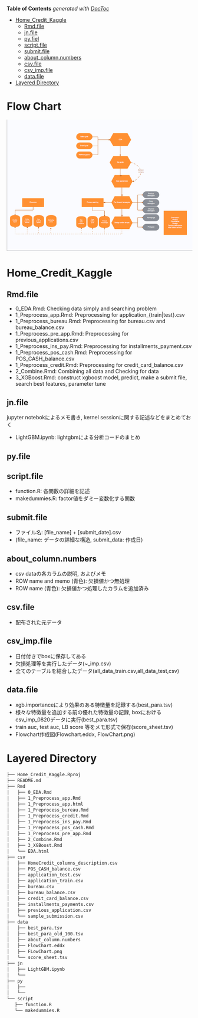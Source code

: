 <!-- START doctoc generated TOC please keep comment here to allow auto update -->
<!-- DON'T EDIT THIS SECTION, INSTEAD RE-RUN doctoc TO UPDATE -->
**Table of Contents**  *generated with [DocToc](https://github.com/thlorenz/doctoc)*

- [Home_Credit_Kaggle](#home_credit_kaggle)
  - [Rmd.file](#rmdfile)
  - [jn.file](#jnfile)
  - [py.fiel](#pyfiel)
  - [script.file](#scriptfile)
  - [submit.file](#submitfile)
  - [about_column.numbers](#about_columnnumbers)
  - [csv.file](#csvfile)
  - [csv_imp.file](#csv_impfile)
  - [data.file](#datafile)
- [Layered Directory](#layered-directory)

<!-- END doctoc generated TOC please keep comment here to allow auto update -->

# Flow Chart

<img src="data/FlowChart.png" width="1000px">

# Home_Credit_Kaggle

## Rmd.file

- 0_EDA.Rmd: Checking data simply and searching problem
- 1_Preprocess_app.Rmd: Preprocessing for application_{train|test}.csv
- 1_Preprocess_bureau.Rmd: Preprocessing for bureau.csv and bureau_balance.csv
- 1_Preprocess_pre_app.Rmd: Preprocessing for previous_applications.csv
- 1_Preprocess_ins_pay.Rmd: Preprocessing for installments_payment.csv
- 1_Preprocess_pos_cash.Rmd: Preprocessing for POS_CASH_balance.csv
- 1_Preprocess_credit.Rmd: Preprocessing for credit_card_balance.csv
- 2_Combine.Rmd: Combining all data and Checking for data
- 3_XGBoost.Rmd: construct xgboost model, predict, make a submit file, search best features, parameter tune

## jn.file

jupyter notebokによるメモ書き, kernel sessionに関する記述などをまとめておく

- LightGBM.ipynb: lightgbmによる分析コードのまとめ

## py.file

## script.file
 
- function.R: 各関数の詳細を記述
- makedummies.R: factor値をダミー変数化する関数
	 
## submit.file

- ファイル名: [file_name] + [submit_date].csv
- (file_name: データの詳細な構造, submit_data: 作成日)

## about_column.numbers

- csv dataの各カラムの説明, およびメモ
- ROW name and memo (青色): 欠損値かつ無処理
- ROW name (青色): 欠損値かつ処理したカラムを追加済み

## csv.file

- 配布された元データ

## csv_imp.file

- 日付付きでboxに保存してある
- 欠損処理等を実行したデータ(~_imp.csv)
- 全てのテーブルを結合したデータ(all_data_train.csv,all_data_test,csv)

## data.file

- xgb.importanceにより効果のある特徴量を記録する(best_para.tsv)
- 様々な特徴量を追加する前の優れた特徴量の記録, boxにおけるcsv_imp_0820データに実行(best_para.tsv)
- train auc, test auc, LB score 等をメモ形式で保存(score_sheet.tsv)
- Flowchart作成図(Flowchart.eddx, FlowChart.png)

# Layered Directory
 
```
├── Home_Credit_Kaggle.Rproj
├── README.md
├── Rmd
│   ├── 0_EDA.Rmd
│   ├── 1_Preprocess_app.Rmd
│   ├── 1_Preprocess_app.html
│   ├── 1_Preprocess_bureau.Rmd
│   ├── 1_Preprocess_credit.Rmd
│   ├── 1_Preprocess_ins_pay.Rmd
│   ├── 1_Preprocess_pos_cash.Rmd
│   ├── 1_Preprocess_pre_app.Rmd
│   ├── 2_Combine.Rmd
│   ├── 3_XGBoost.Rmd
│   └── EDA.html
├── csv
│   ├── HomeCredit_columns_description.csv
│   ├── POS_CASH_balance.csv
│   ├── application_test.csv
│   ├── application_train.csv
│   ├── bureau.csv
│   ├── bureau_balance.csv
│   ├── credit_card_balance.csv
│   ├── installments_payments.csv
│   ├── previous_application.csv
│   └── sample_submission.csv
├── data
│   ├── best_para.tsv
│   ├── best_para_old_100.tsv
│   ├── about_column.numbers
│   ├── FlowChart.eddx
│   ├── FLowChart.png
│   └── score_sheet.tsv
├── jn
│   ├── LightGBM.ipynb 
│   └── 
├── py
│   ├──  
│   └── 
└── script
   ├── function.R
   └── makedummies.R 
```
